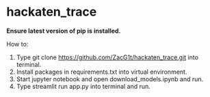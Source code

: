 # **hackaten_trace**

**Ensure latest version of pip is installed.**  

How to:  
1. Type git clone https://github.com/ZacG1t/hackaten_trace.git into terminal.  
2. Install packages in requirements.txt into virtual environment.    
3. Start jupyter notebook and open download_models.ipynb and run.  
4. Type streamlit run app.py into terminal and run.  

